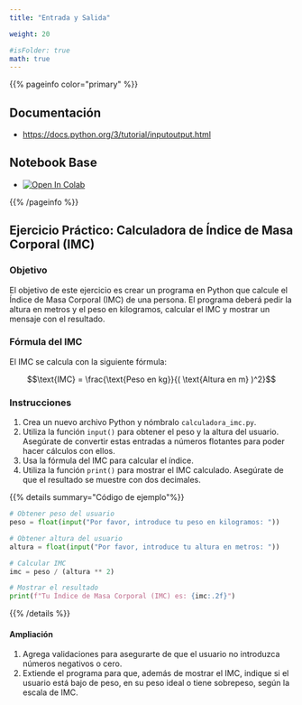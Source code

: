 ```yaml
---
title: "Entrada y Salida"

weight: 20

#isFolder: true
math: true
---
```


{{% pageinfo color="primary" %}}
## Documentación
* https://docs.python.org/3/tutorial/inputoutput.html

## Notebook Base
* <a target="_blank" href="https://colab.research.google.com/github/lmorillas/Introduccion-Python-3/blob/curso-py-iot/notebooks/beginner/notebooks/input_print.ipynb">
  <img src="https://colab.research.google.com/assets/colab-badge.svg" alt="Open In Colab"/>
</a>

{{% /pageinfo %}}



## Ejercicio Práctico: Calculadora de Índice de Masa Corporal (IMC)

### Objetivo

El objetivo de este ejercicio es crear un programa en Python que calcule el Índice de Masa Corporal (IMC) de una persona. El programa deberá pedir la altura en metros y el peso en kilogramos, calcular el IMC y mostrar un mensaje con el resultado.

### Fórmula del IMC

El IMC se calcula con la siguiente fórmula: 
```math
\text{IMC} = \frac{\text{Peso en kg}}{( \text{Altura en m} )^2}
```

### Instrucciones

1. Crea un nuevo archivo Python y nómbralo `calculadora_imc.py`.
2. Utiliza la función `input()` para obtener el peso y la altura del usuario. Asegúrate de convertir estas entradas a números flotantes para poder hacer cálculos con ellos.
3. Usa la fórmula del IMC para calcular el índice.
4. Utiliza la función `print()` para mostrar el IMC calculado. Asegúrate de que el resultado se muestre con dos decimales.

{{% details summary="Código de ejemplo"%}}

```python
# Obtener peso del usuario
peso = float(input("Por favor, introduce tu peso en kilogramos: "))

# Obtener altura del usuario
altura = float(input("Por favor, introduce tu altura en metros: "))

# Calcular IMC
imc = peso / (altura ** 2)

# Mostrar el resultado
print(f"Tu Índice de Masa Corporal (IMC) es: {imc:.2f}")
```
{{% /details %}}

#### Ampliación

1. Agrega validaciones para asegurarte de que el usuario no introduzca números negativos o cero.
2. Extiende el programa para que, además de mostrar el IMC, indique si el usuario está bajo de peso, en su peso ideal o tiene sobrepeso, según la escala de IMC.
